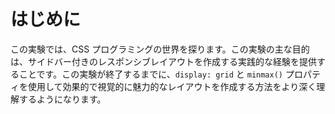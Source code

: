 # はじめに

この実験では、CSS プログラミングの世界を探ります。この実験の主な目的は、サイドバー付きのレスポンシブレイアウトを作成する実践的な経験を提供することです。この実験が終了するまでに、`display: grid` と `minmax()` プロパティを使用して効果的で視覚的に魅力的なレイアウトを作成する方法をより深く理解するようになります。
